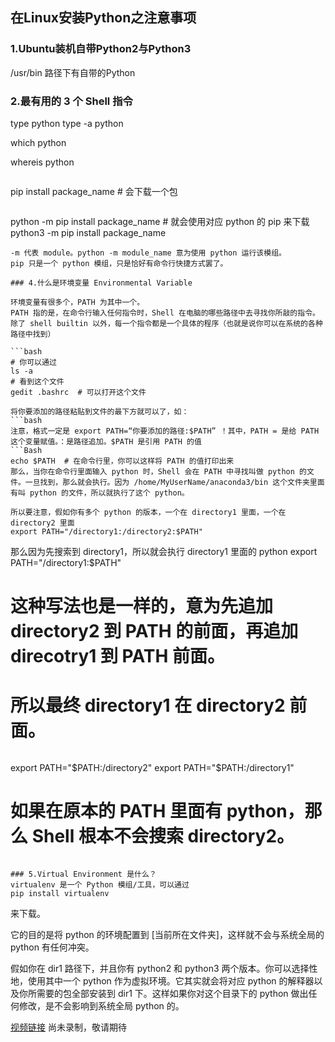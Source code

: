 ## 在Linux安装Python之注意事项

### 1.Ubuntu装机自带Python2与Python3
/usr/bin 路径下有自带的Python

### 2.最有用的 3 个 Shell 指令
type python
type -a python

which python

whereis python
```
```
pip install package_name #  会下载一个包
```
```
python -m pip install package_name #  就会使用对应 python 的 pip 来下载
python3 -m pip install package_name
```
-m 代表 module。python -m module_name 意为使用 python 运行该模组。
pip 只是一个 python 模组，只是恰好有命令行快捷方式罢了。

### 4.什么是环境变量 Environmental Variable

环境变量有很多个，PATH 为其中一个。
PATH 指的是，在命令行输入任何指令时，Shell 在电脑的哪些路径中去寻找你所敲的指令。除了 shell builtin 以外，每一个指令都是一个具体的程序（也就是说你可以在系统的各种路径中找到）

```bash
# 你可以通过
ls -a
# 看到这个文件
gedit .bashrc  # 可以打开这个文件

将你要添加的路径粘贴到文件的最下方就可以了，如：
```bash
注意，格式一定是 export PATH=“你要添加的路径:$PATH” ！其中，PATH = 是给 PATH 这个变量赋值。：是路径追加。$PATH 是引用 PATH 的值
```Bash
echo $PATH  # 在命令行里，你可以这样将 PATH 的值打印出来
那么，当你在命令行里面输入 python 时，Shell 会在 PATH 中寻找叫做 python 的文件。一旦找到，那么就会执行。因为 /home/MyUserName/anaconda3/bin 这个文件夹里面有叫 python 的文件，所以就执行了这个 python。

所以要注意，假如你有多个 python 的版本，一个在 directory1 里面，一个在 directory2 里面
export PATH="/directory1:/directory2:$PATH"
```
那么因为先搜索到 directory1，所以就会执行 directory1 里面的 python
export PATH="/directory1:$PATH"
# 这种写法也是一样的，意为先追加 directory2 到 PATH 的前面，再追加 direcotry1 到 PATH 前面。
# 所以最终 directory1 在 directory2 前面。
```
```
export PATH="$PATH:/directory2"
export PATH="$PATH:/directory1"
# 如果在原本的 PATH 里面有 python，那么 Shell 根本不会搜索 directory2。
```

### 5.Virtual Environment 是什么？
virtualenv 是一个 Python 模组/工具，可以通过
pip install virtualenv
```
来下载。

它的目的是将 python 的环境配置到 [当前所在文件夹]，这样就不会与系统全局的 python 有任何冲突。

假如你在 dir1 路径下，并且你有 python2 和 python3 两个版本。你可以选择性地，使用其中一个 python 作为虚拟环境。它其实就会将对应 python 的解释器以及你所需要的包全部安装到 dir1 下。这样如果你对这个目录下的 python 做出任何修改，是不会影响到系统全局 python 的。

[视频链接]() 尚未录制，敬请期待
